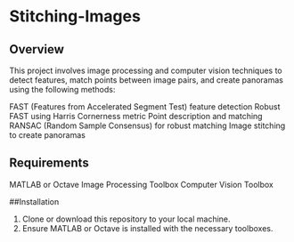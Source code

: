 # Stitching-Images

## Overview

This project involves image processing and computer vision techniques to detect features, match points between image pairs, and create panoramas using the following methods:

FAST (Features from Accelerated Segment Test) feature detection
Robust FAST using Harris Cornerness metric
Point description and matching
RANSAC (Random Sample Consensus) for robust matching
Image stitching to create panoramas

## Requirements

MATLAB or Octave
Image Processing Toolbox
Computer Vision Toolbox

##Installation

1. Clone or download this repository to your local machine.
2. Ensure MATLAB or Octave is installed with the necessary toolboxes.
